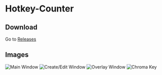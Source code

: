 # Hotkey-Counter

Download
---
Go to [Releases](https://github.com/mibbio/Hotkey-Counter/releases)

Images
---
![Main Window](http://i.imgur.com/YHvnXtv.png)
![Create/Edit Window](http://i.imgur.com/OnASjJy.png)
![Overlay Window](http://i.imgur.com/opUONei.png)
![Chroma Key](http://i.imgur.com/8DkCsPG.png)
